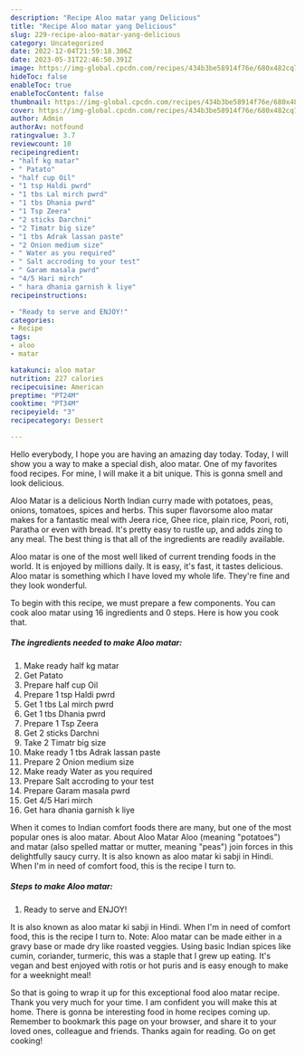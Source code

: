 ```yaml
---
description: "Recipe Aloo matar yang Delicious"
title: "Recipe Aloo matar yang Delicious"
slug: 229-recipe-aloo-matar-yang-delicious
category: Uncategorized
date: 2022-12-04T21:59:18.306Z
date: 2023-05-31T22:46:50.391Z
image: https://img-global.cpcdn.com/recipes/434b3be58914f76e/680x482cq70/aloo-matar-recipe-main-photo.jpg
hideToc: false
enableToc: true
enableTocContent: false
thumbnail: https://img-global.cpcdn.com/recipes/434b3be58914f76e/680x482cq70/aloo-matar-recipe-main-photo.jpg
cover: https://img-global.cpcdn.com/recipes/434b3be58914f76e/680x482cq70/aloo-matar-recipe-main-photo.jpg
author: Admin
authorAv: notfound
ratingvalue: 3.7
reviewcount: 10
recipeingredient:
- "half kg matar"
- " Patato"
- "half cup Oil"
- "1 tsp Haldi pwrd"
- "1 tbs Lal mirch pwrd"
- "1 tbs Dhania pwrd"
- "1 Tsp Zeera"
- "2 sticks Darchni"
- "2 Timatr big size"
- "1 tbs Adrak lassan paste"
- "2 Onion medium size"
- " Water as you required"
- " Salt accroding to your test"
- " Garam masala pwrd"
- "4/5 Hari mirch"
- " hara dhania garnish k liye"
recipeinstructions:

- "Ready to serve and ENJOY!"
categories:
- Recipe
tags:
- aloo
- matar

katakunci: aloo matar 
nutrition: 227 calories
recipecuisine: American
preptime: "PT24M"
cooktime: "PT34M"
recipeyield: "3"
recipecategory: Dessert

---
```



Hello everybody, I hope you are having an amazing day today. Today, I will show you a way to make a special dish, aloo matar. One of my favorites food recipes. For mine, I will make it a bit unique. This is gonna smell and look delicious.

Aloo Matar is a delicious North Indian curry made with potatoes, peas, onions, tomatoes, spices and herbs. This super flavorsome aloo matar makes for a fantastic meal with Jeera rice, Ghee rice, plain rice, Poori, roti, Paratha or even with bread. It&#39;s pretty easy to rustle up, and adds zing to any meal. The best thing is that all of the ingredients are readily available.

Aloo matar is one of the most well liked of current trending foods in the world. It is enjoyed by millions daily. It is easy, it's fast, it tastes delicious. Aloo matar is something which I have loved my whole life. They're fine and they look wonderful.


To begin with this recipe, we must prepare a few components. You can cook aloo matar using 16 ingredients and 0 steps. Here is how you cook that.

<!--inarticleads1-->

##### The ingredients needed to make Aloo matar:

1. Make ready half kg matar
1. Get  Patato
1. Prepare half cup Oil
1. Prepare 1 tsp Haldi pwrd
1. Get 1 tbs Lal mirch pwrd
1. Get 1 tbs Dhania pwrd
1. Prepare 1 Tsp Zeera
1. Get 2 sticks Darchni
1. Take 2 Timatr big size
1. Make ready 1 tbs Adrak lassan paste
1. Prepare 2 Onion medium size
1. Make ready  Water as you required
1. Prepare  Salt accroding to your test
1. Prepare  Garam masala pwrd
1. Get 4/5 Hari mirch
1. Get  hara dhania garnish k liye


When it comes to Indian comfort foods there are many, but one of the most popular ones is aloo matar. About Aloo Matar Aloo (meaning &#34;potatoes&#34;) and matar (also spelled mattar or mutter, meaning &#34;peas&#34;) join forces in this delightfully saucy curry. It is also known as aloo matar ki sabji in Hindi. When I&#39;m in need of comfort food, this is the recipe I turn to. 

<!--inarticleads2-->

##### Steps to make Aloo matar:


1. Ready to serve and ENJOY!

It is also known as aloo matar ki sabji in Hindi. When I&#39;m in need of comfort food, this is the recipe I turn to. Note: Aloo matar can be made either in a gravy base or made dry like roasted veggies. Using basic Indian spices like cumin, coriander, turmeric, this was a staple that I grew up eating. It&#39;s vegan and best enjoyed with rotis or hot puris and is easy enough to make for a weeknight meal! 

So that is going to wrap it up for this exceptional food aloo matar recipe. Thank you very much for your time. I am confident you will make this at home. There is gonna be interesting food in home recipes coming up. Remember to bookmark this page on your browser, and share it to your loved ones, colleague and friends. Thanks again for reading. Go on get cooking!
